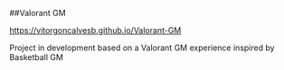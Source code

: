 ##Valorant GM

https://vitorgoncalvesb.github.io/Valorant-GM

Project in development based on a Valorant GM experience inspired by Basketball GM

